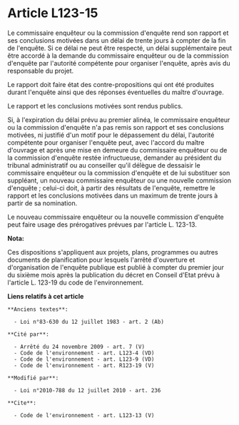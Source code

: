 # Article L123-15

Le commissaire enquêteur ou la commission d'enquête rend son rapport et ses conclusions motivées dans un délai de trente
jours à compter de la fin de l'enquête. Si ce délai ne peut être respecté, un délai supplémentaire peut être accordé à la
demande du commissaire enquêteur ou de la commission d'enquête par l'autorité compétente pour organiser l'enquête, après avis
du responsable du projet. 

Le rapport doit faire état des contre-propositions qui ont été produites durant l'enquête ainsi que des réponses éventuelles
du maître d'ouvrage. 

Le rapport et les conclusions motivées sont rendus publics. 

Si, à l'expiration du délai prévu au premier alinéa, le commissaire enquêteur ou la commission d'enquête n'a pas remis son
rapport et ses conclusions motivées, ni justifié d'un motif pour le dépassement du délai, l'autorité compétente pour
organiser l'enquête peut, avec l'accord du maître d'ouvrage et après une mise en demeure du commissaire enquêteur ou de la
commission d'enquête restée infructueuse, demander au président du tribunal administratif ou au conseiller qu'il délègue de
dessaisir le commissaire enquêteur ou la commission d'enquête et de lui substituer son suppléant, un nouveau commissaire
enquêteur ou une nouvelle commission d'enquête ; celui-ci doit, à partir des résultats de l'enquête, remettre le rapport et
les conclusions motivées dans un maximum de trente jours à partir de sa nomination. 

Le nouveau commissaire enquêteur ou la nouvelle commission d'enquête peut faire usage des prérogatives prévues par l'article
L. 123-13.

**Nota:**

Ces dispositions s'appliquent aux projets, plans, programmes ou autres documents de planification pour lesquels l'arrêté
d'ouverture et d'organisation de l'enquête publique est publié à compter du premier jour du sixième mois après la publication
du décret en Conseil d'Etat prévu à l'article L. 123-19 du code de l'environnement.

**Liens relatifs à cet article**

	**Anciens textes**:

	  - Loi n°83-630 du 12 juillet 1983 - art. 2 (Ab)

	**Cité par**:

	  - Arrêté du 24 novembre 2009 - art. 7 (V)
	  - Code de l'environnement - art. L123-4 (VD)
	  - Code de l'environnement - art. L123-9 (VD)
	  - Code de l'environnement - art. R123-19 (V)

	**Modifié par**:

	  - Loi n°2010-788 du 12 juillet 2010 - art. 236

	**Cite**:

	  - Code de l'environnement - art. L123-13 (V)

